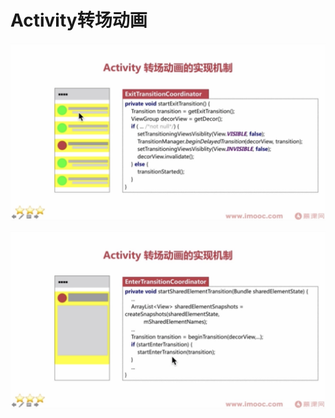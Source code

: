 # Activity转场动画

![&#x9000;&#x51FA;&#x52A8;&#x753B;](../../.gitbook/assets/activity-zhuan-chang-dong-hua-chu-.png)

![&#x8FDB;&#x5165;&#x52A8;&#x753B;](../../.gitbook/assets/activity-zhuan-chang-dong-hua-jin-.png)



